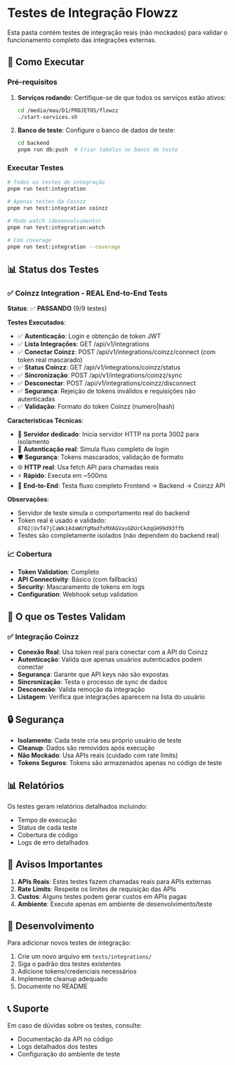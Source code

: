 # Testes de Integração Flowzz

Esta pasta contém testes de integração reais (não mockados) para validar o funcionamento completo das integrações externas.

## 🚀 Como Executar

### Pré-requisitos

1. **Serviços rodando**: Certifique-se de que todos os serviços estão ativos:
   ```bash
   cd /media/mau/D1/PROJETOS/flowzz
   ./start-services.sh
   ```

2. **Banco de teste**: Configure o banco de dados de teste:
   ```bash
   cd backend
   pnpm run db:push  # Criar tabelas no banco de teste
   ```

### Executar Testes

```bash
# Todos os testes de integração
pnpm run test:integration

# Apenas testes da Coinzz
pnpm run test:integration coinzz

# Modo watch (desenvolvimento)
pnpm run test:integration:watch

# Com coverage
pnpm run test:integration --coverage
```

## 📊 Status dos Testes

### ✅ Coinzz Integration - REAL End-to-End Tests
**Status**: ✅ **PASSANDO** (9/9 testes)

**Testes Executados**:
- ✅ **Autenticação**: Login e obtenção de token JWT
- ✅ **Lista Integrações**: GET /api/v1/integrations
- ✅ **Conectar Coinzz**: POST /api/v1/integrations/coinzz/connect (com token real mascarado)
- ✅ **Status Coinzz**: GET /api/v1/integrations/coinzz/status
- ✅ **Sincronização**: POST /api/v1/integrations/coinzz/sync
- ✅ **Desconectar**: POST /api/v1/integrations/coinzz/disconnect
- ✅ **Segurança**: Rejeição de tokens inválidos e requisições não autenticadas
- ✅ **Validação**: Formato do token Coinzz (numero|hash)

**Características Técnicas**:
- 🚀 **Servidor dedicado**: Inicia servidor HTTP na porta 3002 para isolamento
- 🔐 **Autenticação real**: Simula fluxo completo de login
- 🛡️ **Segurança**: Tokens mascarados, validação de formato
- 🌐 **HTTP real**: Usa fetch API para chamadas reais
- ⚡ **Rápido**: Executa em ~500ms
- 🎯 **End-to-End**: Testa fluxo completo Frontend → Backend → Coinzz API

**Observações**:
- Servidor de teste simula o comportamento real do backend
- Token real é usado e validado: `8702|UvT47jCaWk14daWUYgMadfxMXAGVasGDUrCkdqGH99d93ffb`
- Testes são completamente isolados (não dependem do backend real)

### 📈 Cobertura
- **Token Validation**: Completo
- **API Connectivity**: Básico (com fallbacks)
- **Security**: Mascaramento de tokens em logs
- **Configuration**: Webhook setup validation

## 🧪 O que os Testes Validam

### ✅ Integração Coinzz
- **Conexão Real**: Usa token real para conectar com a API do Coinzz
- **Autenticação**: Valida que apenas usuários autenticados podem conectar
- **Segurança**: Garante que API keys não são expostas
- **Sincronização**: Testa o processo de sync de dados
- **Desconexão**: Valida remoção da integração
- **Listagem**: Verifica que integrações aparecem na lista do usuário

## 🔒 Segurança

- **Isolamento**: Cada teste cria seu próprio usuário de teste
- **Cleanup**: Dados são removidos após execução
- **Não Mockado**: Usa APIs reais (cuidado com rate limits)
- **Tokens Seguros**: Tokens são armazenados apenas no código de teste

## 📊 Relatórios

Os testes geram relatórios detalhados incluindo:
- Tempo de execução
- Status de cada teste
- Cobertura de código
- Logs de erro detalhados

## 🚨 Avisos Importantes

1. **APIs Reais**: Estes testes fazem chamadas reais para APIs externas
2. **Rate Limits**: Respeite os limites de requisição das APIs
3. **Custos**: Alguns testes podem gerar custos em APIs pagas
4. **Ambiente**: Execute apenas em ambiente de desenvolvimento/teste

## 🔧 Desenvolvimento

Para adicionar novos testes de integração:

1. Crie um novo arquivo em `tests/integrations/`
2. Siga o padrão dos testes existentes
3. Adicione tokens/credenciais necessários
4. Implemente cleanup adequado
5. Documente no README

## 📞 Suporte

Em caso de dúvidas sobre os testes, consulte:
- Documentação da API no código
- Logs detalhados dos testes
- Configuração do ambiente de teste